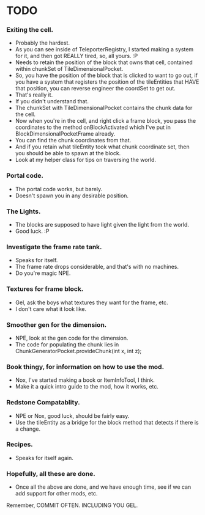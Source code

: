 TODO
====

### Exiting the cell.
- Probably the hardest.
- As you can see inside of TeleporterRegistry, I started making a system for it, and then got REALLY tired, so, all yours. :P
- Needs to retain the position of the block that owns that cell, contained within chunkSet of TileDimensionalPocket.
- So, you have the position of the block that is clicked to want to go out, if you have a system that registers the position of the tileEntities that HAVE that position, you can reverse engineer the coordSet to get out.
- That's really it.
- If you didn't understand that.
- The chunkSet with TileDimensionalPocket contains the chunk data for the cell.
- Now when you're in the cell, and right click a frame block, you pass the coordinates to the method onBlockActivated which I've put in BlockDimensionalPocketFrame already.
- You can find the chunk coordinates from that.
- And if you retain what tileEntity took what chunk coordinate set, then you should be able to spawn at the block.
- Look at my helper class for tips on traversing the world.
	
### Portal code.
- The portal code works, but barely.
- Doesn't spawn you in any desirable position.
 
### The Lights.
- The blocks are supposed to have light given the light from the world.
- Good luck. :P
	
### Investigate the frame rate tank.
- Speaks for itself.
- The frame rate drops considerable, and that's with no machines.
- Do you're magic NPE.
	
### Textures for frame block.
- Gel, ask the boys what textures they want for the frame, etc.
- I don't care what it look like.

### Smoother gen for the dimension.
- NPE, look at the gen code for the dimension.
- The code for populating the chunk lies in ChunkGeneratorPocket.provideChunk(int x, int z);

### Book thingy, for information on how to use the mod.
- Nox, I've started making a book or ItemInfoTool, I think.
- Make it a quick intro guide to the mod, how it works, etc.

### Redstone Compatablity.
- NPE or Nox, good luck, should be fairly easy.
- Use the tileEntity as a bridge for the block method that detects if there is a change.
	
### Recipes.
- Speaks for itself again.
	
### Hopefully, all these are done.
- Once all the above are done, and we have enough time, see if we can add support for other mods, etc.
	
Remember, COMMIT OFTEN.
INCLUDING YOU GEL.
